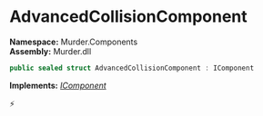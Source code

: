 # AdvancedCollisionComponent

**Namespace:** Murder.Components \
**Assembly:** Murder.dll

```csharp
public sealed struct AdvancedCollisionComponent : IComponent
```

**Implements:** _[IComponent](/Bang/Components/IComponent.html)_



⚡